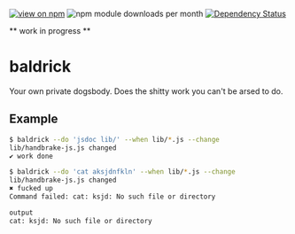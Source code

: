 [![view on npm](http://img.shields.io/npm/v/baldrick.svg)](https://www.npmjs.org/package/baldrick)
![npm module downloads per month](http://img.shields.io/npm/dm/baldrick.svg)
[![Dependency Status](https://david-dm.org/75lb/baldrick.svg)](https://david-dm.org/75lb/baldrick)

** work in progress ** 

baldrick
========
Your own private dogsbody. Does the shitty work you can't be arsed to do.

Example
-------
```sh
$ baldrick --do 'jsdoc lib/' --when lib/*.js --change
lib/handbrake-js.js changed
✔︎ work done
```

```sh
$ baldrick --do 'cat aksjdnfkln' --when lib/*.js --change
lib/handbrake-js.js changed
✖ fucked up
Command failed: cat: ksjd: No such file or directory

output
cat: ksjd: No such file or directory
```

